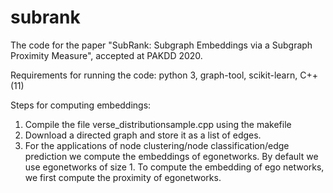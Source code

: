 # subrank
The code for the paper "SubRank: Subgraph Embeddings via a Subgraph Proximity Measure", accepted at PAKDD 2020.

Requirements for running the code: python 3, graph-tool, scikit-learn, C++(11)

Steps for computing embeddings:
1. Compile the file verse_distributionsample.cpp using the makefile
2. Download a directed graph and store it as a list of edges.
3. For the applications of node clustering/node classification/edge prediction we compute the embeddings of egonetworks.
By default we use egonetworks of size 1. To compute the embedding of ego networks, we first compute the proximity of egonetworks.

